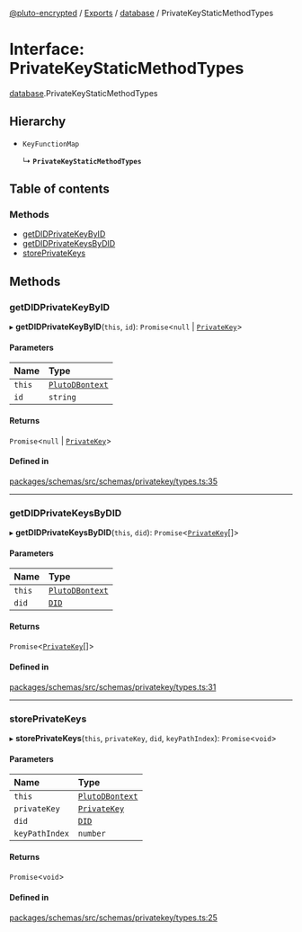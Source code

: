 [@pluto-encrypted](../README.md) / [Exports](../modules.md) / [database](../modules/database-1.md) / PrivateKeyStaticMethodTypes

# Interface: PrivateKeyStaticMethodTypes

[database](../modules/database-1.md).PrivateKeyStaticMethodTypes

## Hierarchy

- `KeyFunctionMap`

  ↳ **`PrivateKeyStaticMethodTypes`**

## Table of contents

### Methods

- [getDIDPrivateKeyByID](database-1.PrivateKeyStaticMethodTypes.md#getdidprivatekeybyid)
- [getDIDPrivateKeysByDID](database-1.PrivateKeyStaticMethodTypes.md#getdidprivatekeysbydid)
- [storePrivateKeys](database-1.PrivateKeyStaticMethodTypes.md#storeprivatekeys)

## Methods

### getDIDPrivateKeyByID

▸ **getDIDPrivateKeyByID**(`this`, `id`): `Promise`\<``null`` \| [`PrivateKey`](../classes/database-1.WALLET_SDK_DOMAIN.PrivateKey.md)\>

#### Parameters

| Name | Type |
| :------ | :------ |
| `this` | [`PlutoDBontext`](../modules/database-1.md#plutodbontext) |
| `id` | `string` |

#### Returns

`Promise`\<``null`` \| [`PrivateKey`](../classes/database-1.WALLET_SDK_DOMAIN.PrivateKey.md)\>

#### Defined in

[packages/schemas/src/schemas/privatekey/types.ts:35](https://github.com/atala-community-projects/pluto-encrypted/blob/dd87575/packages/schemas/src/schemas/privatekey/types.ts#L35)

___

### getDIDPrivateKeysByDID

▸ **getDIDPrivateKeysByDID**(`this`, `did`): `Promise`\<[`PrivateKey`](../classes/database-1.WALLET_SDK_DOMAIN.PrivateKey.md)[]\>

#### Parameters

| Name | Type |
| :------ | :------ |
| `this` | [`PlutoDBontext`](../modules/database-1.md#plutodbontext) |
| `did` | [`DID`](../classes/database-1.WALLET_SDK_DOMAIN.DID.md) |

#### Returns

`Promise`\<[`PrivateKey`](../classes/database-1.WALLET_SDK_DOMAIN.PrivateKey.md)[]\>

#### Defined in

[packages/schemas/src/schemas/privatekey/types.ts:31](https://github.com/atala-community-projects/pluto-encrypted/blob/dd87575/packages/schemas/src/schemas/privatekey/types.ts#L31)

___

### storePrivateKeys

▸ **storePrivateKeys**(`this`, `privateKey`, `did`, `keyPathIndex`): `Promise`\<`void`\>

#### Parameters

| Name | Type |
| :------ | :------ |
| `this` | [`PlutoDBontext`](../modules/database-1.md#plutodbontext) |
| `privateKey` | [`PrivateKey`](../classes/database-1.WALLET_SDK_DOMAIN.PrivateKey.md) |
| `did` | [`DID`](../classes/database-1.WALLET_SDK_DOMAIN.DID.md) |
| `keyPathIndex` | `number` |

#### Returns

`Promise`\<`void`\>

#### Defined in

[packages/schemas/src/schemas/privatekey/types.ts:25](https://github.com/atala-community-projects/pluto-encrypted/blob/dd87575/packages/schemas/src/schemas/privatekey/types.ts#L25)
